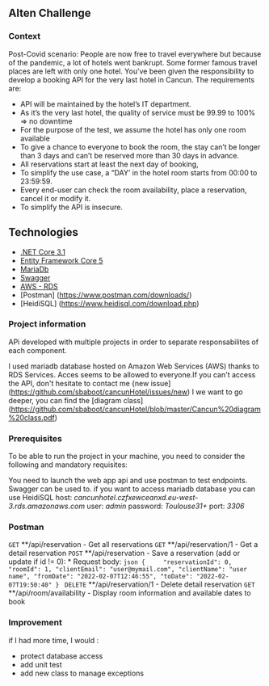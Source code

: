 ## Alten Challenge 

### Context
Post-Covid scenario:
People are now free to travel everywhere but because of the pandemic, a lot of hotels went
bankrupt. Some former famous travel places are left with only one hotel.
You’ve been given the responsibility to develop a booking API for the very last hotel in Cancun.
The requirements are:
- API will be maintained by the hotel’s IT department.
- As it’s the very last hotel, the quality of service must be 99.99 to 100% => no downtime
- For the purpose of the test, we assume the hotel has only one room available
- To give a chance to everyone to book the room, the stay can’t be longer than 3 days and
can’t be reserved more than 30 days in advance.
- All reservations start at least the next day of booking,
- To simplify the use case, a “DAY’ in the hotel room starts from 00:00 to 23:59:59.
- Every end-user can check the room availability, place a reservation, cancel it or modify it.
- To simplify the API is insecure.

## Technologies
* [.NET Core 3.1](https://dotnet.microsoft.com/en-us/download/dotnet/3.1)
* [Entity Framework Core 5](https://docs.microsoft.com/en-us/ef/core/)
* [MariaDb](https://mariadb.org/)
* [Swagger](https://swagger.io/solutions/api-documentation/)
* [AWS - RDS](https://aws.amazon.com/fr/rds/)
* [Postman] (https://www.postman.com/downloads/)
* [HeidiSQL] (https://www.heidisql.com/download.php)

### Project information
APi developed with multiple projects in order to separate responsabilites of each component.

I used mariadb database hosted on Amazon Web Services (AWS) thanks to RDS Services. Acces seems to be allowed to everyone.If you can't access the API, don't hesitate to contact me {new issue] (https://github.com/sbaboot/cancunHotel/issues/new)
I we want to go deeper, you can find the [diagram class] (https://github.com/sbaboot/cancunHotel/blob/master/Cancun%20diagram%20class.pdf)

### Prerequisites
To be able to run the project in your machine, you need to consider the following and mandatory requisites:

You need to launch the web app api and use postman to test endpoints. Swagger can be used to.
if you want to access mariadb database you can use HeidiSQL
host: *cancunhotel.czfxewceanxd.eu-west-3.rds.amazonaws.com*
user: *admin*
password: *Toulouse31+*
port: *3306*


### Postman 
`GET` **/api/reservation - Get all reservations
`GET` **/api/reservation/1 - Get a detail reservation
`POST` **/api/reservation - Save a reservation (add or update if id != 0):
        * Request body:
        ```json
		{    
			"reservationId": 0,
			"roomId": 1,
			"clientEmail": "user@mymail.com",
			"clientName": "user name",
			"fromDate": "2022-02-07T12:46:55",
			"toDate": "2022-02-07T19:50:40"
		}
        ```
`DELETE` **/api/reservation/1 - Delete detail reservation
`GET` **/api/room/availability - Display room information and available dates to book

### Improvement
if I had more time, I would :
* protect database access
* add unit test
* add new class to manage exceptions
